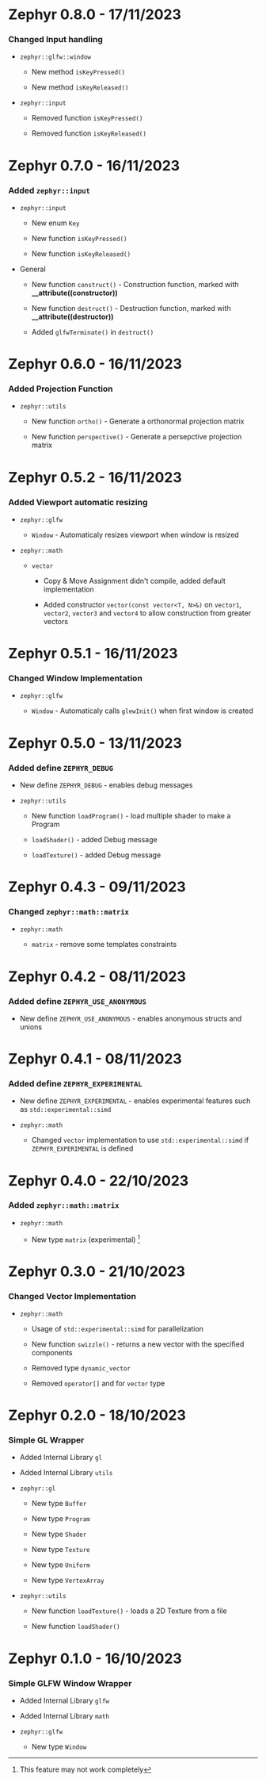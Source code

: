 # Zephyr 0.8.0 - 17/11/2023

### Changed Input handling

* `zephyr::glfw::window`

    * New method `isKeyPressed()`

    * New method `isKeyReleased()`

* `zephyr::input`

    * Removed function `isKeyPressed()`

    * Removed function `isKeyReleased()`

# Zephyr 0.7.0 - 16/11/2023

### Added `zephyr::input`

* `zephyr::input`

    * New enum `Key`

    * New function `isKeyPressed()`

    * New function `isKeyReleased()`

* General

    * New function `construct()` - Construction function, marked with **__attribute((constructor))**

    * New function `destruct()` - Destruction function, marked with **__attribute((destructor))**

    * Added `glfwTerminate()` in `destruct()`

# Zephyr 0.6.0 - 16/11/2023

### Added Projection Function

* `zephyr::utils`

    * New function `ortho()` - Generate a orthonormal projection matrix

    * New function `perspective()` - Generate a persepctive projection matrix

# Zephyr 0.5.2 - 16/11/2023

### Added Viewport automatic resizing

* `zephyr::glfw`

    * `Window` - Automaticaly resizes viewport when window is resized

* `zephyr::math`

    * `vector`
        
        - Copy & Move Assignment didn't compile, added default implementation

        - Added constructor `vector(const vector<T, N>&)` on `vector1`, `vector2`, `vector3` and `vector4` to allow construction from greater vectors

# Zephyr 0.5.1 - 16/11/2023

### Changed Window Implementation

* `zephyr::glfw`

    * `Window` - Automaticaly calls `glewInit()` when first window is created

# Zephyr 0.5.0 - 13/11/2023

### Added define `ZEPHYR_DEBUG`

* New define `ZEPHYR_DEBUG` - enables debug messages

* `zephyr::utils`

    * New function `loadProgram()` - load multiple shader to make a Program

    * `loadShader()` - added Debug message

    * `loadTexture()` - added Debug message

# Zephyr 0.4.3 - 09/11/2023

### Changed `zephyr::math::matrix`

* `zephyr::math`
    
    * `matrix` - remove some templates constraints

# Zephyr 0.4.2 - 08/11/2023

### Added define `ZEPHYR_USE_ANONYMOUS`

* New define `ZEPHYR_USE_ANONYMOUS` - enables anonymous structs and unions

# Zephyr 0.4.1 - 08/11/2023

### Added define `ZEPHYR_EXPERIMENTAL`

* New define `ZEPHYR_EXPERIMENTAL` - enables experimental features such as `std::experimental::simd`

* `zephyr::math`

    * Changed `vector` implementation to use `std::experimental::simd` if `ZEPHYR_EXPERIMENTAL` is defined

# Zephyr 0.4.0 - 22/10/2023

### Added `zephyr::math::matrix`

* `zephyr::math`

    * New type `matrix` (experimental) [^1]

# Zephyr 0.3.0 - 21/10/2023

### Changed Vector Implementation

* `zephyr::math`

    * Usage of `std::experimental::simd` for parallelization

    * New function `swizzle()` - returns a new vector with the specified components

    * Removed type `dynamic_vector`

    * Removed `operator[]` and  for `vector` type

# Zephyr 0.2.0 - 18/10/2023

### Simple GL Wrapper

* Added Internal Library `gl`

* Added Internal Library `utils`

* `zephyr::gl`

    * New type `Buffer`

    * New type `Program`

    * New type `Shader`

    * New type `Texture`

    * New type `Uniform`

    * New type `VertexArray`

* `zephyr::utils`

    * New function `loadTexture()` - loads a 2D Texture from a file

    * New function `loadShader()`

# Zephyr 0.1.0 - 16/10/2023

### Simple GLFW Window Wrapper

* Added Internal Library `glfw`

* Added Internal Library `math`

* `zephyr::glfw`

    * New type `Window`

[^1]: This feature may not work completely
